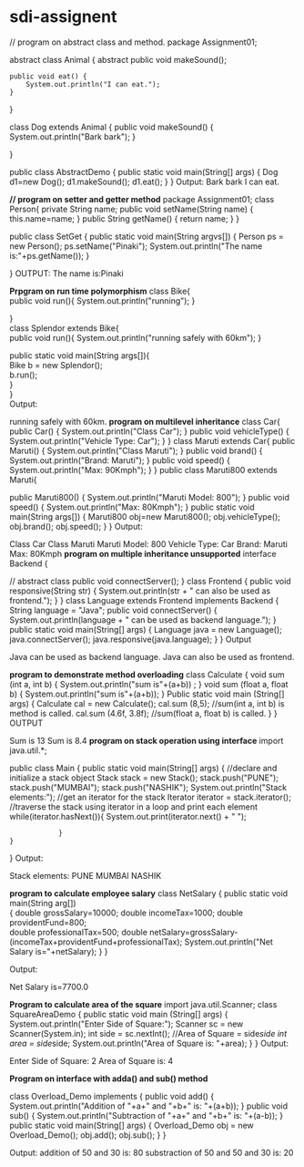 # sdi-assignent
// program on abstract class and method.
package Assignment01;

abstract class Animal {
	abstract public void makeSound();

	public void eat() {
		System.out.println("I can eat.");
	}
}

class Dog extends Animal {
	public void makeSound() {
		System.out.println("Bark bark");
	}
	
}

public class AbstractDemo {
	public static void main(String[] args) {
		Dog d1=new Dog(); 
		d1.makeSound();
		d1.eat(); 
		}
}
Output:
Bark bark
I can eat.




**// program on setter and getter method**
package Assignment01;
class Person{
	private String name;
	public void setName(String name) {
		this.name=name;
	}
	public String getName() {
	return name; 
	}
}
 
public class SetGet {
	public static void main(String argvs[]) {
		Person ps = new Person();
		ps.setName("Pinaki");
		System.out.println("The name is:"+ps.getName());
	}
	

}
OUTPUT: The name is:Pinaki
    

**Prpgram on run time polymorphism**
class Bike{  
  public void run(){
  System.out.println("running");
  }  
 
}  
class Splendor extends Bike{  
  public void run(){
  System.out.println("running safely with 60km");
  }  
  
  public static void main(String args[]){  
    Bike b = new Splendor();  
    b.run();  
  }  
}  
Output:

running safely with 60km.
**program on multilevel inheritance**
class Car{
   public Car()
   {
	System.out.println("Class Car");
   }
   public void vehicleType()
   {
	System.out.println("Vehicle Type: Car");
   }
}
class Maruti extends Car{
   public Maruti()
   {
	System.out.println("Class Maruti");
   }
   public void brand()
   {
	System.out.println("Brand: Maruti");
   }
   public void speed()
   {
	System.out.println("Max: 90Kmph");
   }
}
public class Maruti800 extends Maruti{

   public Maruti800()
   {
	System.out.println("Maruti Model: 800");
   }
   public void speed()
   {
	System.out.println("Max: 80Kmph");
   }
   public static void main(String args[])
   {
	 Maruti800 obj=new Maruti800();
	 obj.vehicleType();
	 obj.brand();
	 obj.speed();
   }
}
Output:

Class Car
Class Maruti
Maruti Model: 800
Vehicle Type: Car
Brand: Maruti
Max: 80Kmph
**program on multiple inheritance unsupported**
interface Backend {

  // abstract class
  public void connectServer();
}
class Frontend {
  public void responsive(String str) {
    System.out.println(str + " can also be used as frontend.");
  }
}
class Language extends Frontend implements Backend {
  String language = "Java";
  public void connectServer() {
    System.out.println(language + " can be used as backend language.");
  }
  public static void main(String[] args) {
    Language java = new Language();
java.connectServer();
    java.responsive(java.language);
  }
}
Output

Java can be used as backend language.
Java can also be used as frontend.

**program to demonstrate method overloading**
class Calculate
{
  void sum (int a, int b)
  {
    System.out.println("sum is"+(a+b)) ;
  }
  void sum (float a, float b)
  {
    System.out.println("sum is"+(a+b));
  }
  Public static void main (String[] args)
  {
    Calculate  cal = new Calculate();
    cal.sum (8,5);      //sum(int a, int b) is method is called.
    cal.sum (4.6f, 3.8f); //sum(float a, float b) is called.
  }
}
OUTPUT

Sum is 13
Sum is 8.4
**program on stack operation using interface**
import java.util.*;
 
public class Main
{
    public static void main(String[] args) {
        //declare and initialize a stack object
        Stack<String> stack = new Stack<String>();
                stack.push("PUNE");
                stack.push("MUMBAI");
            stack.push("NASHIK");
                System.out.println("Stack elements:");
                //get an iterator for the stack
                Iterator iterator = stack.iterator();
                //traverse the stack using iterator in a loop and print each element
                while(iterator.hasNext()){
                        System.out.print(iterator.next() + " "); 
             
                }
    }
}
Output:

Stack elements:
PUNE MUMBAI NASHIK

  **program to calculate employee salary**
  class NetSalary
 {
	public static void main(String arg[])	
	{
	    double grossSalary=10000;
	    double incomeTax=1000; 
	    double	 providentFund=800;    
	    double professionalTax=500;
	    double netSalary=grossSalary-(incomeTax+providentFund+professionalTax);
	     System.out.println("Net Salary is="+netSalary);
                   }
}
  
Output:

Net Salary is=7700.0
  
  **Program to calculate area of the square**
import java.util.Scanner;
class SquareAreaDemo {
   public static void main (String[] args)
   {
       System.out.println("Enter Side of Square:");
       Scanner sc = new Scanner(System.in);
       int side = sc.nextInt();
       //Area of Square = side*side
       int area = side*side; 
       System.out.println("Area of Square is: "+area);
   }
}
Output:

Enter Side of Square:
2
Area of Square is: 4
  
  **Program on interface with adda() and sub() method**
 
  class Overload_Demo implements 
{
     public void add()
     {
          System.out.println("Addition of "+a+" and "+b+" is: "+(a+b));
     }
     public void sub()
     {
          System.out.println("Subtraction of "+a+" and "+b+" is: "+(a-b));
     }
     public static void main(String[] args)
     {
          Overload_Demo obj = new Overload_Demo();
          obj.add();
          obj.sub();
     }
}


Output:
addition of 50 and 30 is: 80
  substraction of 50 and 50 and 30 is: 20


